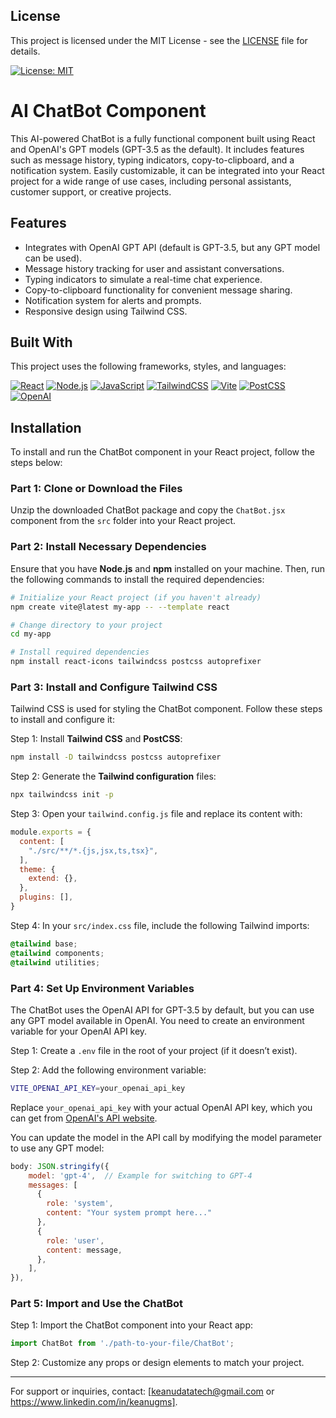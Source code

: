 ## License

This project is licensed under the MIT License - see the [LICENSE](./LICENSE) file for details.

[![License: MIT](https://img.shields.io/badge/License-MIT-yellow.svg)](https://opensource.org/licenses/MIT)

# AI ChatBot Component

This AI-powered ChatBot is a fully functional component built using React and OpenAI's GPT models (GPT-3.5 as the default). It includes features such as message history, typing indicators, copy-to-clipboard, and a notification system. Easily customizable, it can be integrated into your React project for a wide range of use cases, including personal assistants, customer support, or creative projects.

## Features
- Integrates with OpenAI GPT API (default is GPT-3.5, but any GPT model can be used).
- Message history tracking for user and assistant conversations.
- Typing indicators to simulate a real-time chat experience.
- Copy-to-clipboard functionality for convenient message sharing.
- Notification system for alerts and prompts.
- Responsive design using Tailwind CSS.

## Built With

This project uses the following frameworks, styles, and languages:

[![React](https://img.shields.io/badge/React-20232A?logo=react&logoColor=61DAFB)](https://reactjs.org/)
[![Node.js](https://img.shields.io/badge/Node.js-339933?logo=nodedotjs&logoColor=white)](https://nodejs.org/)
[![JavaScript](https://img.shields.io/badge/JavaScript-F7DF1E?logo=javascript&logoColor=black)](https://developer.mozilla.org/en-US/docs/Web/JavaScript)
[![TailwindCSS](https://img.shields.io/badge/Tailwind_CSS-38B2AC?logo=tailwind-css&logoColor=white)](https://tailwindcss.com/)
[![Vite](https://img.shields.io/badge/Vite-646CFF?logo=vite&logoColor=white)](https://vitejs.dev/)
[![PostCSS](https://img.shields.io/badge/PostCSS-DD3A0A?logo=postcss&logoColor=white)](https://postcss.org/)
[![OpenAI](https://img.shields.io/badge/OpenAI-412991?logo=openai&logoColor=white)](https://beta.openai.com/)

## Installation

To install and run the ChatBot component in your React project, follow the steps below:

### Part 1: Clone or Download the Files
Unzip the downloaded ChatBot package and copy the `ChatBot.jsx` component from the `src` folder into your React project.

### Part 2: Install Necessary Dependencies
Ensure that you have **Node.js** and **npm** installed on your machine. Then, run the following commands to install the required dependencies:

```bash
# Initialize your React project (if you haven't already)
npm create vite@latest my-app -- --template react

# Change directory to your project
cd my-app

# Install required dependencies
npm install react-icons tailwindcss postcss autoprefixer
```

### Part 3: Install and Configure Tailwind CSS
Tailwind CSS is used for styling the ChatBot component. Follow these steps to install and configure it:

Step 1: Install **Tailwind CSS** and **PostCSS**:
```bash
npm install -D tailwindcss postcss autoprefixer
```

Step 2: Generate the **Tailwind configuration** files:
```bash
npx tailwindcss init -p
```

Step 3: Open your `tailwind.config.js` file and replace its content with:
```javascript
module.exports = {
  content: [
    "./src/**/*.{js,jsx,ts,tsx}",
  ],
  theme: {
    extend: {},
  },
  plugins: [],
}
```

Step 4: In your `src/index.css` file, include the following Tailwind imports:
```css
@tailwind base;
@tailwind components;
@tailwind utilities;
```

### Part 4: Set Up Environment Variables

The ChatBot uses the OpenAI API for GPT-3.5 by default, but you can use any GPT model available in OpenAI. You need to create an environment variable for your OpenAI API key.

Step 1: Create a `.env` file in the root of your project (if it doesn’t exist).

Step 2: Add the following environment variable:
```bash
VITE_OPENAI_API_KEY=your_openai_api_key
```

Replace `your_openai_api_key` with your actual OpenAI API key, which you can get from [OpenAI's API website](https://beta.openai.com/).

You can update the model in the API call by modifying the model parameter to use any GPT model:
```javascript
body: JSON.stringify({
    model: 'gpt-4',  // Example for switching to GPT-4
    messages: [
      {
        role: 'system',
        content: "Your system prompt here..."
      },
      {
        role: 'user',
        content: message,
      },
    ],
}),
```

### Part 5: Import and Use the ChatBot

Step 1: Import the ChatBot component into your React app:
```jsx
import ChatBot from './path-to-your-file/ChatBot';
```

Step 2: Customize any props or design elements to match your project.

---
For support or inquiries, contact: [keanudatatech@gmail.com or https://www.linkedin.com/in/keanugms].
```